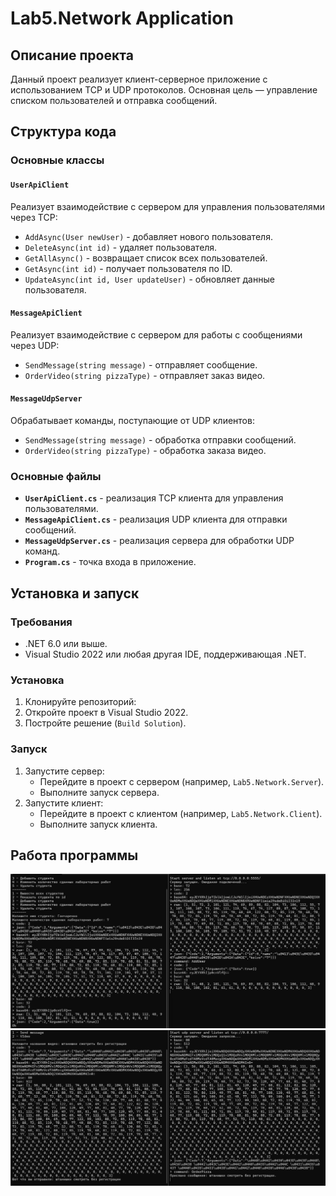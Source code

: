 # Lab5.Network Application

## Описание проекта
Данный проект реализует клиент-серверное приложение с использованием TCP и UDP протоколов. Основная цель — управление списком пользователей и отправка сообщений.


## Структура кода

### Основные классы

#### `UserApiClient`
Реализует взаимодействие с сервером для управления пользователями через TCP:
- `AddAsync(User newUser)` - добавляет нового пользователя.
- `DeleteAsync(int id)` - удаляет пользователя.
- `GetAllAsync()` - возвращает список всех пользователей.
- `GetAsync(int id)` - получает пользователя по ID.
- `UpdateAsync(int id, User updateUser)` - обновляет данные пользователя.

#### `MessageApiClient`
Реализует взаимодействие с сервером для работы с сообщениями через UDP:
- `SendMessage(string message)` - отправляет сообщение.
- `OrderVideo(string pizzaType)` - отправляет заказ видео.

#### `MessageUdpServer`
Обрабатывает команды, поступающие от UDP клиентов:
- `SendMessage(string message)` - обработка отправки сообщений.
- `OrderVideo(string pizzaType)` - обработка заказа видео.

### Основные файлы
- **`UserApiClient.cs`** - реализация TCP клиента для управления пользователями.
- **`MessageApiClient.cs`** - реализация UDP клиента для отправки сообщений.
- **`MessageUdpServer.cs`** - реализация сервера для обработки UDP команд.
- **`Program.cs`** - точка входа в приложение.

## Установка и запуск

### Требования
- .NET 6.0 или выше.
- Visual Studio 2022 или любая другая IDE, поддерживающая .NET.

### Установка
1. Клонируйте репозиторий:
2. Откройте проект в Visual Studio 2022.
3. Постройте решение (`Build Solution`).

### Запуск
1. Запустите сервер:
   - Перейдите в проект с сервером (например, `Lab5.Network.Server`).
   - Выполните запуск сервера.
2. Запустите клиент:
   - Перейдите в проект с клиентом (например, `Lab5.Network.Client`).
   - Выполните запуск клиента.


## Работа программы

![](TCP.png)
![](UDP.png)

